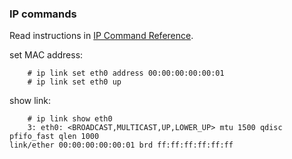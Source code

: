 ### IP commands

Read instructions in 
[IP Command Reference](https://raw.github.com/sdoro/android/master/tips/docs/ip-cref.pdf).




set MAC address:

		# ip link set eth0 address 00:00:00:00:00:01
		# ip link set eth0 up


show link:

		# ip link show eth0
		3: eth0: <BROADCAST,MULTICAST,UP,LOWER_UP> mtu 1500 qdisc pfifo_fast qlen 1000
    link/ether 00:00:00:00:00:01 brd ff:ff:ff:ff:ff:ff


